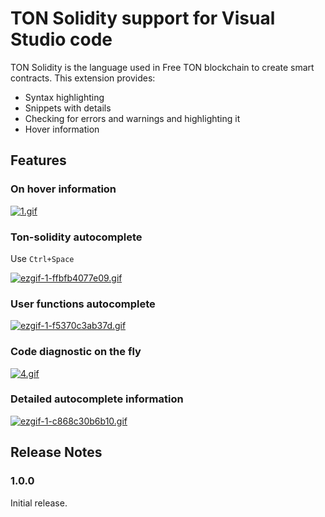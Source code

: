 # TON Solidity support for Visual Studio code

TON Solidity is the language used in Free TON blockchain to create smart contracts. This extension provides: 

* Syntax highlighting
* Snippets with details
* Checking for errors and warnings and highlighting it
* Hover information

## Features

### On hover information

[![1.gif](https://i.postimg.cc/5yym0xzj/1.gif)](https://postimg.cc/y3qRpCvz)

### Ton-solidity autocomplete

Use ```Ctrl+Space```

[![ezgif-1-ffbfb4077e09.gif](https://i.postimg.cc/tJSWFX2V/ezgif-1-ffbfb4077e09.gif)](https://postimg.cc/BPFj0GWq)

### User functions autocomplete

[![ezgif-1-f5370c3ab37d.gif](https://i.postimg.cc/vTH511Ls/ezgif-1-f5370c3ab37d.gif)](https://postimg.cc/34VkVxcS)

### Code diagnostic on the fly

[![4.gif](https://i.postimg.cc/1zywXmhP/4.gif)](https://postimg.cc/hX3f3qt3)

### Detailed autocomplete information

[![ezgif-1-c868c30b6b10.gif](https://i.postimg.cc/GtkjWBJw/ezgif-1-c868c30b6b10.gif)](https://postimg.cc/m1gMMg58)

## Release Notes

### 1.0.0

Initial release.